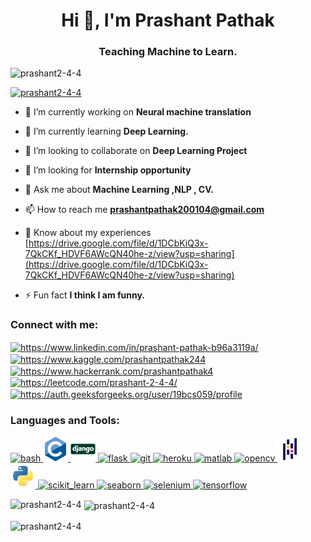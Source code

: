 <h1 align="center">Hi 👋, I'm Prashant Pathak</h1>
<h3 align="center">Teaching Machine to Learn.</h3>

<p align="left"> <img src="https://komarev.com/ghpvc/?username=prashant2-4-4&label=Profile%20views&color=0e75b6&style=flat" alt="prashant2-4-4" /> </p>

<p align="left"> <a href="https://github.com/ryo-ma/github-profile-trophy"><img src="https://github-profile-trophy.vercel.app/?username=prashant2-4-4" alt="prashant2-4-4" /></a> </p>

- 🔭 I’m currently working on **Neural machine translation**

- 🌱 I’m currently learning **Deep Learning.**

- 👯 I’m looking to collaborate on **Deep Learning Project**

- 🤝 I’m looking for **Internship opportunity**

- 💬 Ask me about **Machine Learning ,NLP , CV.**

- 📫 How to reach me **prashantpathak200104@gmail.com**

- 📄 Know about my experiences [https://drive.google.com/file/d/1DCbKiQ3x-7QkCKf_HDVF6AWcQN40he-z/view?usp=sharing](https://drive.google.com/file/d/1DCbKiQ3x-7QkCKf_HDVF6AWcQN40he-z/view?usp=sharing)

- ⚡ Fun fact **I think I am funny.**

<h3 align="left">Connect with me:</h3>
<p align="left">
<a href="https://linkedin.com/in/https://www.linkedin.com/in/prashant-pathak-b96a3119a/" target="blank"><img align="center" src="https://raw.githubusercontent.com/rahuldkjain/github-profile-readme-generator/master/src/images/icons/Social/linked-in-alt.svg" alt="https://www.linkedin.com/in/prashant-pathak-b96a3119a/" height="30" width="40" /></a>
<a href="https://kaggle.com/https://www.kaggle.com/prashantpathak244" target="blank"><img align="center" src="https://raw.githubusercontent.com/rahuldkjain/github-profile-readme-generator/master/src/images/icons/Social/kaggle.svg" alt="https://www.kaggle.com/prashantpathak244" height="30" width="40" /></a>
<a href="https://www.hackerrank.com/https://www.hackerrank.com/prashantpathak4" target="blank"><img align="center" src="https://raw.githubusercontent.com/rahuldkjain/github-profile-readme-generator/master/src/images/icons/Social/hackerrank.svg" alt="https://www.hackerrank.com/prashantpathak4" height="30" width="40" /></a>
<a href="https://www.leetcode.com/https://leetcode.com/prashant-2-4-4/" target="blank"><img align="center" src="https://raw.githubusercontent.com/rahuldkjain/github-profile-readme-generator/master/src/images/icons/Social/leet-code.svg" alt="https://leetcode.com/prashant-2-4-4/" height="30" width="40" /></a>
<a href="https://auth.geeksforgeeks.org/user/https://auth.geeksforgeeks.org/user/19bcs059/profile" target="blank"><img align="center" src="https://raw.githubusercontent.com/rahuldkjain/github-profile-readme-generator/master/src/images/icons/Social/geeks-for-geeks.svg" alt="https://auth.geeksforgeeks.org/user/19bcs059/profile" height="30" width="40" /></a>
</p>

<h3 align="left">Languages and Tools:</h3>
<p align="left"> <a href="https://www.gnu.org/software/bash/" target="_blank" rel="noreferrer"> <img src="https://www.vectorlogo.zone/logos/gnu_bash/gnu_bash-icon.svg" alt="bash" width="40" height="40"/> </a> <a href="https://www.cprogramming.com/" target="_blank" rel="noreferrer"> <img src="https://raw.githubusercontent.com/devicons/devicon/master/icons/c/c-original.svg" alt="c" width="40" height="40"/> </a> <a href="https://www.djangoproject.com/" target="_blank" rel="noreferrer"> <img src="https://raw.githubusercontent.com/devicons/devicon/master/icons/django/django-original.svg" alt="django" width="40" height="40"/> </a> <a href="https://flask.palletsprojects.com/" target="_blank" rel="noreferrer"> <img src="https://www.vectorlogo.zone/logos/pocoo_flask/pocoo_flask-icon.svg" alt="flask" width="40" height="40"/> </a> <a href="https://git-scm.com/" target="_blank" rel="noreferrer"> <img src="https://www.vectorlogo.zone/logos/git-scm/git-scm-icon.svg" alt="git" width="40" height="40"/> </a> <a href="https://heroku.com" target="_blank" rel="noreferrer"> <img src="https://www.vectorlogo.zone/logos/heroku/heroku-icon.svg" alt="heroku" width="40" height="40"/> </a> <a href="https://www.mathworks.com/" target="_blank" rel="noreferrer"> <img src="https://upload.wikimedia.org/wikipedia/commons/2/21/Matlab_Logo.png" alt="matlab" width="40" height="40"/> </a> <a href="https://opencv.org/" target="_blank" rel="noreferrer"> <img src="https://www.vectorlogo.zone/logos/opencv/opencv-icon.svg" alt="opencv" width="40" height="40"/> </a> <a href="https://pandas.pydata.org/" target="_blank" rel="noreferrer"> <img src="https://raw.githubusercontent.com/devicons/devicon/2ae2a900d2f041da66e950e4d48052658d850630/icons/pandas/pandas-original.svg" alt="pandas" width="40" height="40"/> </a> <a href="https://www.python.org" target="_blank" rel="noreferrer"> <img src="https://raw.githubusercontent.com/devicons/devicon/master/icons/python/python-original.svg" alt="python" width="40" height="40"/> </a> <a href="https://scikit-learn.org/" target="_blank" rel="noreferrer"> <img src="https://upload.wikimedia.org/wikipedia/commons/0/05/Scikit_learn_logo_small.svg" alt="scikit_learn" width="40" height="40"/> </a> <a href="https://seaborn.pydata.org/" target="_blank" rel="noreferrer"> <img src="https://seaborn.pydata.org/_images/logo-mark-lightbg.svg" alt="seaborn" width="40" height="40"/> </a> <a href="https://www.selenium.dev" target="_blank" rel="noreferrer"> <img src="https://raw.githubusercontent.com/detain/svg-logos/780f25886640cef088af994181646db2f6b1a3f8/svg/selenium-logo.svg" alt="selenium" width="40" height="40"/> </a> <a href="https://www.tensorflow.org" target="_blank" rel="noreferrer"> <img src="https://www.vectorlogo.zone/logos/tensorflow/tensorflow-icon.svg" alt="tensorflow" width="40" height="40"/> </a> </p>

<p><img align="left" src="https://github-readme-stats.vercel.app/api/top-langs?username=prashant2-4-4&show_icons=true&locale=en&layout=compact" alt="prashant2-4-4" /></p>

<p>&nbsp;<img align="center" src="https://github-readme-stats.vercel.app/api?username=prashant2-4-4&show_icons=true&locale=en" alt="prashant2-4-4" /></p>

<p><img align="center" src="https://github-readme-streak-stats.herokuapp.com/?user=prashant2-4-4&" alt="prashant2-4-4" /></p>
